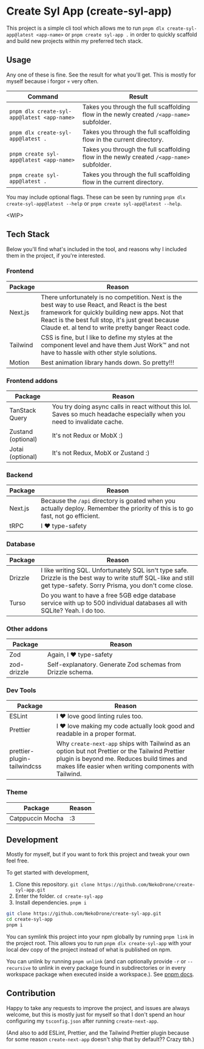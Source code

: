 # Create Syl App (create-syl-app)

This project is a simple cli tool which allows me to run `pnpm dlx create-syl-app@latest <app-name>` or `pnpm create syl-app .` in order to quickly scaffold and build new projects within my preferred tech stack.

## Usage

Any one of these is fine. See the result for what you'll get. This is mostly for myself because i forgor 💀 very often.

| Command                                     | Result                                                                                    |
|---------------------------------------------|-------------------------------------------------------------------------------------------|
| `pnpm dlx create-syl-app@latest <app-name>` | Takes you through the full scaffolding flow in the newly created `/<app-name>` subfolder. |
| `pnpm dlx create-syl-app@latest .`          | Takes you through the full scaffolding flow in the current directory.                     |
| `pnpm create syl-app@latest <app-name>`     | Takes you through the full scaffolding flow in the newly created `/<app-name>` subfolder. |
| `pnpm create syl-app@latest .`              | Takes you through the full scaffolding flow in the current directory.                     |

You may include optional flags. These can be seen by running `pnpm dlx create-syl-app@latest --help` or `pnpm create syl-app@latest --help`.

\<WIP\>

## Tech Stack

Below you'll find what's included in the tool, and reasons why I included them in the project, if you're interested.

### Frontend

| Package  | Reason                                                                                                                                                                                                                                                       |
|----------|--------------------------------------------------------------------------------------------------------------------------------------------------------------------------------------------------------------------------------------------------------------|
| Next.js  | There unfortunately is no competition. Next is the best way to use React, and React is the best framework for quickly building new apps. Not that React is the best full stop, it's just great because Claude et. al tend to write pretty banger React code. |
| Tailwind | CSS is fine, but I like to define my styles at the component level and have them Just Work™ and not have to hassle with other style solutions.                                                                                                               |
| Motion   | Best animation library hands down. So pretty!!!                                                                                                                                                                                                              |

### Frontend addons

| Package            | Reason                                                                                                                    |
|--------------------|---------------------------------------------------------------------------------------------------------------------------|
| TanStack Query     | You try doing async calls in react without this lol. Saves so much headache especially when you need to invalidate cache. |
| Zustand (optional) | It's not Redux or MobX :)                                                                                                 |
| Jotai (optional)   | It's not Redux, MobX or Zustand :)                                                                                        |


### Backend

| Package   | Reason                                                                                                                          |
|-----------|---------------------------------------------------------------------------------------------------------------------------------|
| Next.js   | Because the `/api` directory is goated when you actually deploy. Remember the priority of this is to go fast, not go efficient. |
| tRPC      | I ❤️ type-safety                                                                                                                |

### Database

| Package   | Reason                                                                                                                                                                |
|-----------|-----------------------------------------------------------------------------------------------------------------------------------------------------------------------|
| Drizzle   | I like writing SQL. Unfortunately SQL isn't type safe. Drizzle is the best way to write stuff SQL-like and still get type-safety. Sorry Prisma, you don't come close. |
| Turso     | Do you want to have a free 5GB edge database service with up to 500 individual databases all with SQLite? Yeah. I do too.                                             |

### Other addons

| Package     | Reason                                                      |
|-------------|-------------------------------------------------------------|
| Zod         | Again, I ❤️ type-safety                                     |
| zod-drizzle | Self-explanatory. Generate Zod schemas from Drizzle schema. |

### Dev Tools

| Package                          | Reason                                                                                                                                                                                                 |
|----------------------------------|--------------------------------------------------------------------------------------------------------------------------------------------------------------------------------------------------------|
| ESLint                           | I ❤️ love good linting rules too.                                                                                                                                                                      |
| Prettier                         | I ❤️ love making my code actually look good and readable in a proper format.                                                                                                                           |
| prettier-plugin-tailwindcss      | Why `create-next-app` ships with Tailwind as an option but not Prettier or the Tailwind Prettier plugin is beyond me. Reduces build times and makes life easier when writing components with Tailwind. |

### Theme

| Package          | Reason |
|------------------|--------|
| Catppuccin Mocha | :3     |


## Development

Mostly for myself, but if you want to fork this project and tweak your own feel free.

To get started with development,

1. Clone this repository. `git clone https://github.com/NekoDrone/create-syl-app.git`
2. Enter the folder. `cd create-syl-app`
3. Install dependencies. `pnpm i`

```bash
git clone https://github.com/NekoDrone/create-syl-app.git
cd create-syl-app
pnpm i
```

You can symlink this project into your npm globally by running `pnpm link` in the project root. This allows you to run `pnpm dlx create-syl-app` with your local dev copy of the project instead of what is published on npm.

You can unlink by running `pnpm unlink` (and can optionally provide `-r` or `--recursive` to unlink in every package found in subdirectories or in every workspace package when executed inside a workspace.). See [pnpm docs](https://pnpm.io/cli/unlink).

## Contribution

Happy to take any requests to improve the project, and issues are always welcome, but this is mostly just for myself so that I don't spend an hour configuring my `tsconfig.json` after running `create-next-app`.

(And also to add ESLint, Prettier, and the Tailwind Prettier plugin because for some reason `create-next-app` doesn't ship that by default?? Crazy tbh.)